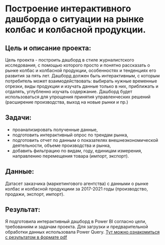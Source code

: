 # Построение интерактивного дашборда о ситуации на рынке колбас и колбасной продукции. 

## Цель и описание проекта:

Цель проекта - построить дашборд  в стиле журналистского исследования, с помощью которого просто и понятно рассказать о рынке колбас и колбасной продукции, особенностях и тенденциях его развития за пять лет. 
Дашборд должен быть интерактивным, с которым потребитель может взаимодействовать: выбирать нужные временные отрезки, виды продукции и изучать данные только в них, приближать и отдалять, углубленно изучать содержание.
Дашборд будет использоваться для упрощения принятия управленческих решений (расширение производства, выход на новые рынки и пр.)

## Задачи:
- проанализировать полученные данные, 
- подготовить интерактивный опрос по трендам рынка,
- подготовить отчет по данным о показателях внешнеэкономической деятельности, объеме производства и рынка, 
- добавить фильтрацию по видам, году, единицам измерения, направлению перемещения товара (импорт, экспорт).

## Данные:
Датасет заказчика (маркетингового агентства) с данными о рынке колбас и колбасной продукциии за 2017-2021 годы (производство, продажи, экспорт, импорт).

## Результат:
Я подготовила интерактивный дашборд в Power BI согласно цели, требованиям и задачам проекта. Для загрузки и предварительной обработки данных использовала Power Query. [Тут можно ознакомиться с результатом в формате pdf](https://github.com/maryaborisova/portfolio/blob/main/dashboard_sausages/dashboard_sausages.pdf)
